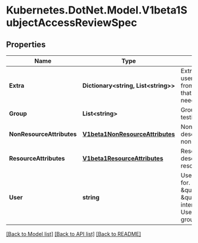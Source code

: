 # Kubernetes.DotNet.Model.V1beta1SubjectAccessReviewSpec
## Properties

Name | Type | Description | Notes
------------ | ------------- | ------------- | -------------
**Extra** | **Dictionary&lt;string, List&lt;string&gt;&gt;** | Extra corresponds to the user.Info.GetExtra() method from the authenticator.  Since that is input to the authorizer it needs a reflection here. | [optional] 
**Group** | **List&lt;string&gt;** | Groups is the groups you&#39;re testing for. | [optional] 
**NonResourceAttributes** | [**V1beta1NonResourceAttributes**](V1beta1NonResourceAttributes.md) | NonResourceAttributes describes information for a non-resource access request | [optional] 
**ResourceAttributes** | [**V1beta1ResourceAttributes**](V1beta1ResourceAttributes.md) | ResourceAuthorizationAttributes describes information for a resource access request | [optional] 
**User** | **string** | User is the user you&#39;re testing for. If you specify \&quot;User\&quot; but not \&quot;Group\&quot;, then is it interpreted as \&quot;What if User were not a member of any groups | [optional] 

[[Back to Model list]](../README.md#documentation-for-models) [[Back to API list]](../README.md#documentation-for-api-endpoints) [[Back to README]](../README.md)

